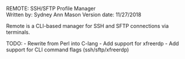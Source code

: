 REMOTE: SSH/SFTP Profile Manager   
Written by: Sydney Ann Mason 
Version date: 11/27/2018     

Remote is a CLI-based manager for SSH and SFTP connections via terminals.

TODO:
    - Rewrite from Perl into C-lang
    - Add support for xfreerdp
    - Add support for CLI command flags (ssh/sftp/xfreerdp)

